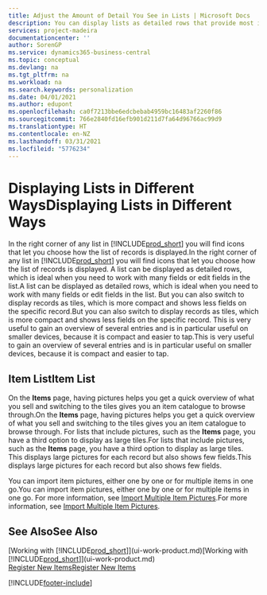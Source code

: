 ```yaml
---
title: Adjust the Amount of Detail You See in Lists | Microsoft Docs
description: You can display lists as detailed rows that provide most information, or as tiles that are easy to visually scan and may include picture thumbnails.
services: project-madeira
documentationcenter: ''
author: SorenGP
ms.service: dynamics365-business-central
ms.topic: conceptual
ms.devlang: na
ms.tgt_pltfrm: na
ms.workload: na
ms.search.keywords: personalization
ms.date: 04/01/2021
ms.author: edupont
ms.openlocfilehash: ca0f7213bbe6edcbebab4959bc16483af2260f86
ms.sourcegitcommit: 766e2840fd16efb901d211d7fa64d96766ac99d9
ms.translationtype: HT
ms.contentlocale: en-NZ
ms.lasthandoff: 03/31/2021
ms.locfileid: "5776234"
---
```

# <a name="displaying-lists-in-different-ways"></a><span data-ttu-id="48a6f-103">Displaying Lists in Different Ways</span><span class="sxs-lookup"><span data-stu-id="48a6f-103">Displaying Lists in Different Ways</span></span>
<span data-ttu-id="48a6f-104">In the right corner of any list in [!INCLUDE[prod_short](includes/prod_short.md)] you will find icons that let you choose how the list of records is displayed.</span><span class="sxs-lookup"><span data-stu-id="48a6f-104">In the right corner of any list in [!INCLUDE[prod_short](includes/prod_short.md)] you will find icons that let you choose how the list of records is displayed.</span></span> <span data-ttu-id="48a6f-105">A list can be displayed as detailed rows, which is ideal when you need to work with many fields or edit fields in the list.</span><span class="sxs-lookup"><span data-stu-id="48a6f-105">A list can be displayed as detailed rows, which is ideal when you need to work with many fields or edit fields in the list.</span></span> <span data-ttu-id="48a6f-106">But you can also switch to display records as tiles, which is more compact and shows less fields on the specific record.</span><span class="sxs-lookup"><span data-stu-id="48a6f-106">But you can also switch to display records as tiles, which is more compact and shows less fields on the specific record.</span></span> <span data-ttu-id="48a6f-107">This is very useful to gain an overview of several entries and is in particular useful on smaller devices, because it is compact and easier to tap.</span><span class="sxs-lookup"><span data-stu-id="48a6f-107">This is very useful to gain an overview of several entries and is in particular useful on smaller devices, because it is compact and easier to tap.</span></span>

## <a name="item-list"></a><span data-ttu-id="48a6f-108">Item List</span><span class="sxs-lookup"><span data-stu-id="48a6f-108">Item List</span></span>
<span data-ttu-id="48a6f-109">On the **Items** page, having pictures helps you get a quick overview of what you sell and switching to the tiles gives you an item catalogue to browse through.</span><span class="sxs-lookup"><span data-stu-id="48a6f-109">On the **Items** page, having pictures helps you get a quick overview of what you sell and switching to the tiles gives you an item catalogue to browse through.</span></span> <span data-ttu-id="48a6f-110">For lists that include pictures, such as the **Items** page, you have a third option to display as large tiles.</span><span class="sxs-lookup"><span data-stu-id="48a6f-110">For lists that include pictures, such as the **Items** page, you have a third option to display as large tiles.</span></span> <span data-ttu-id="48a6f-111">This displays large pictures for each record but also shows few fields.</span><span class="sxs-lookup"><span data-stu-id="48a6f-111">This displays large pictures for each record but also shows few fields.</span></span>

<span data-ttu-id="48a6f-112">You can import item pictures, either one by one or for multiple items in one go.</span><span class="sxs-lookup"><span data-stu-id="48a6f-112">You can import item pictures, either one by one or for multiple items in one go.</span></span> <span data-ttu-id="48a6f-113">For more information, see [Import Multiple Item Pictures](inventory-how-import-item-pictures.md).</span><span class="sxs-lookup"><span data-stu-id="48a6f-113">For more information, see [Import Multiple Item Pictures](inventory-how-import-item-pictures.md).</span></span>  

## <a name="see-also"></a><span data-ttu-id="48a6f-114">See Also</span><span class="sxs-lookup"><span data-stu-id="48a6f-114">See Also</span></span>
<span data-ttu-id="48a6f-115">[Working with [!INCLUDE[prod_short](includes/prod_short.md)]](ui-work-product.md)</span><span class="sxs-lookup"><span data-stu-id="48a6f-115">[Working with [!INCLUDE[prod_short](includes/prod_short.md)]](ui-work-product.md)</span></span>  
[<span data-ttu-id="48a6f-116">Register New Items</span><span class="sxs-lookup"><span data-stu-id="48a6f-116">Register New Items</span></span>](inventory-how-register-new-items.md)  


[!INCLUDE[footer-include](includes/footer-banner.md)]